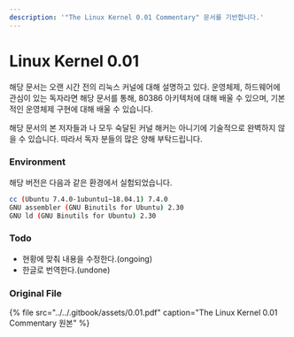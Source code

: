 ```yaml
---
description: '"The Linux Kernel 0.01 Commentary" 문서를 기반합니다.'
---
```


# Linux Kernel 0.01

해당 문서는 오랜 시간 전의 리눅스 커널에 대해 설명하고 있다. 운영체제, 하드웨어에 관심이 있는 독자라면  해당 문서를 통해, 80386 아키텍처에 대해 배울 수 있으며, 기본적인 운영체제 구현에 대해 배울 수 있습니다.

해당 문서의 본 저자들과 나 모두 숙달된 커널 해커는 아니기에 기술적으로 완벽하지 않을 수 있습니다. 따라서 독자 분들의 많은 양해 부탁드립니다.

### Environment

해당 버전은 다음과 같은 환경에서 실험되었습니다.

```bash
cc (Ubuntu 7.4.0-1ubuntu1~18.04.1) 7.4.0
GNU assembler (GNU Binutils for Ubuntu) 2.30
GNU ld (GNU Binutils for Ubuntu) 2.30
```

### Todo

* 현황에 맞춰 내용을 수정한다.\(ongoing\)
* 한글로 번역한다.\(undone\)

### Original File

{% file src="../../.gitbook/assets/0.01.pdf" caption="The Linux Kernel 0.01 Commentary 원본" %}



